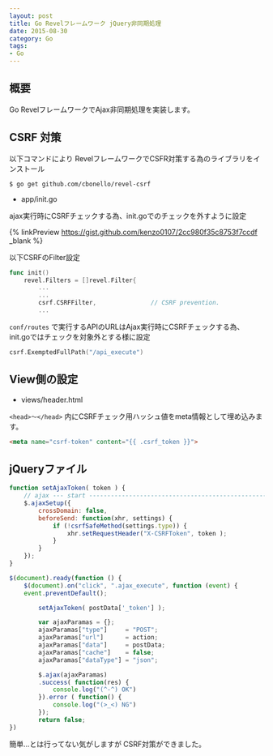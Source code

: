```yaml
---
layout: post
title: Go Revelフレームワーク jQuery非同期処理
date: 2015-08-30
category: Go
tags:
- Go
---
```


## 概要

Go RevelフレームワークでAjax非同期処理を実装します。

## CSRF 対策

以下コマンドにより
RevelフレームワークでCSFR対策する為のライブラリをインストール

```
$ go get github.com/cbonello/revel-csrf
```

- app/init.go

ajax実行時にCSRFチェックする為、init.goでのチェックを外すように設定

{% linkPreview https://gist.github.com/kenzo0107/2cc980f35c8753f7ccdf _blank %}



以下CSRFのFilter設定

```go
func init()
    revel.Filters = []revel.Filter{
        ...
        ...
        csrf.CSRFFilter,               // CSRF prevention.
        ...
```

`conf/routes` で実行するAPIのURLはAjax実行時にCSRFチェックする為、
init.goではチェックを対象外とする様に設定

```go
csrf.ExemptedFullPath("/api_execute")
```


## View側の設定

- views/header.html

`<head>〜</head>` 内にCSRFチェック用ハッシュ値をmeta情報として埋め込みます。

```html
<meta name="csrf-token" content="{{ .csrf_token }}">
```

## jQueryファイル

```js
function setAjaxToken( token ) {
    // ajax --- start --------------------------------------------------
    $.ajaxSetup({
    	crossDomain: false,
    	beforeSend: function(xhr, settings) {
            if (!csrfSafeMethod(settings.type)) {
                xhr.setRequestHeader("X-CSRFToken", token );
            }
        }
    });
}

$(document).ready(function () {
    $(document).on("click", ".ajax_execute", function (event) {
	event.preventDefault();

    	setAjaxToken( postData['_token'] );

        var ajaxParamas = {};
    	ajaxParamas["type"]		= "POST";
    	ajaxParamas["url"]		= action;
    	ajaxParamas["data"]		= postData;
    	ajaxParamas["cache"]	= false;
    	ajaxParamas["dataType"]	= "json";

        $.ajax(ajaxParamas)
        .success( function(res) {
            console.log("(^-^) OK")
        }).error ( function() {
            console.log("(>_<) NG")
        });
        return false;
})

```

簡単...とは行ってない気がしますが
CSRF対策ができました。

